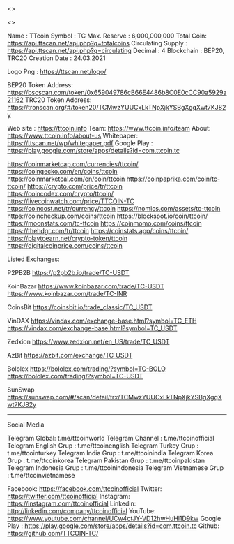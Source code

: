 <>
 
<>
 
Name : TTcoin
Symbol : TC
Max. Reserve : 6,000,000,000
Total Coin: https://api.ttscan.net/api.php?q=totalcoins
Circulating Supply : https://api.ttscan.net/api.php?q=circulating
Decimal : 4
Blockchain : BEP20, TRC20
Creation Date : 24.03.2021
 
Logo Png : https://ttscan.net/logo/

BEP20 Token Address: https://bscscan.com/token/0x659049786cB66E4486b8C0E0cCC90a5929a21162
TRC20 Token Address: https://tronscan.org/#/token20/TCMwzYUUCxLkTNpXjkYSBgXgqXwt7KJ82y
 
Web site : https://ttcoin.info
Team: https://www.ttcoin.info/team
About: https://www.ttcoin.info/about-us 
Whitepaper: https://ttscan.net/wp/whitepaper.pdf
Google Play : https://play.google.com/store/apps/details?id=com.ttcoin.tc
 
https://coinmarketcap.com/currencies/ttcoin/
https://coingecko.com/en/coins/ttcoin
https://coinmarketcal.com/en/coin/ttcoin
https://coinpaprika.com/coin/tc-ttcoin/
https://crypto.com/price/tr/ttcoin
https://coincodex.com/crypto/ttcoin/
https://livecoinwatch.com/price/TTCOIN-TC
https://coincost.net/tr/currency/ttcoin
https://nomics.com/assets/tc-ttcoin
https://coincheckup.com/coins/ttcoin
https://blockspot.io/coin/ttcoin/
https://moonstats.com/tc-ttcoin
https://coinmomo.com/coins/ttcoin
https://thehdgr.com/tr/ttcoin
https://coinstats.app/coins/ttcoin/
https://playtoearn.net/crypto-token/ttcoin
https://digitalcoinprice.com/coins/ttcoin
 
 
Listed Exchanges:
 
P2PB2B
https://p2pb2b.io/trade/TC-USDT
 
KoinBazar
https://www.koinbazar.com/trade/TC-USDT
https://www.koinbazar.com/trade/TC-INR
 
CoinsBit
https://coinsbit.io/trade_classic/TC_USDT
 
VinDAX
https://vindax.com/exchange-base.html?symbol=TC_ETH
https://vindax.com/exchange-base.html?symbol=TC_USDT

Zedxion
https://www.zedxion.net/en_US/trade/TC_USDT

AzBit
https://azbit.com/exchange/TC_USDT
 
Bololex
https://bololex.com/trading/?symbol=TC-BOLO
https://bololex.com/trading/?symbol=TC-USDT
 
SunSwap
https://sunswap.com/#/scan/detail/trx/TCMwzYUUCxLkTNpXjkYSBgXgqXwt7KJ82y
 
----------------
Social Media
 
Telegram Global: t.me/ttcoinworld
Telegram Channel : t.me/ttcoinofficial
Telegram English Grup : t.me/ttcoinenglish
Telegram Turkey Grup : t.me/ttcointurkey
Telegram India Grup : t.me/ttcoinindia
Telegram Korea Grup : t.me/ttcoinkorea
Telegram Pakistan Grup : t.me/ttcoinpakistan
Telegram Indonesia Grup : t.me/ttcoinindonesia
Telegram Vietnamese Grup : t.me/ttcoinvietnamese
 
Facebook: https://facebook.com/ttcoinofficial
Twitter: https://twitter.com/ttcoinofficial
Instagram: https://instagram.com/ttcoinofficial
Linkedin: http://linkedin.com/company/ttcoinofficial
YouTube: https://www.youtube.com/channel/UCw4ctJY-VD12hwHuHl1D9kw
Google Play : https://play.google.com/store/apps/details?id=com.ttcoin.tc
Github: https://github.com/TTCOIN-TC/
